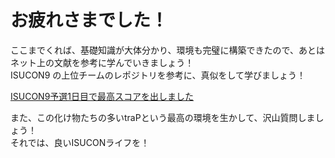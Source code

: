 # お疲れさまでした！
ここまでくれば、基礎知識が大体分かり、環境も完璧に構築できたので、あとはネット上の文献を参考に学んでいきましょう！  
ISUCON9 の上位チームのレポジトリを参考に、真似をして学びましょう！  

[ISUCON9予選1日目で最高スコアを出しました](https://to-hutohu.com/2019/09/09/isucon9-qual/)  

また、この化け物たちの多いtraPという最高の環境を生かして、沢山質問しましょう！  
それでは、良いISUCONライフを！
